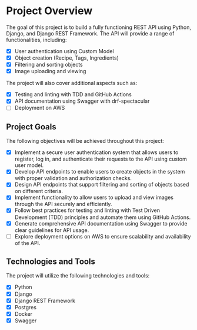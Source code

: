 # Project Overview

The goal of this project is to build a fully functioning REST API using Python, Django, and Django REST Framework. The API will provide a range of functionalities, including:

- [x] User authentication using Custom Model
- [x] Object creation (Recipe, Tags, Ingredients)
- [x] Filtering and sorting objects
- [x] Image uploading and viewing

The project will also cover additional aspects such as:

- [x] Testing and linting with TDD and GitHub Actions
- [x] API documentation using Swagger with drf-spectacular
- [ ] Deployment on AWS

## Project Goals

The following objectives will be achieved throughout this project:

- [x] Implement a secure user authentication system that allows users to register, log in, and authenticate their requests to the API using custom user model.
- [x] Develop API endpoints to enable users to create objects in the system with proper validation and authorization checks.
- [x] Design API endpoints that support filtering and sorting of objects based on different criteria.
- [x] Implement functionality to allow users to upload and view images through the API securely and efficiently.
- [x] Follow best practices for testing and linting with Test Driven Development (TDD) principles and automate them using GitHub Actions.
- [x] Generate comprehensive API documentation using Swagger to provide clear guidelines for API usage.
- [ ] Explore deployment options on AWS to ensure scalability and availability of the API.

## Technologies and Tools

The project will utilize the following technologies and tools:

- [x] Python
- [x] Django
- [x] Django REST Framework
- [x] Postgres
- [x] Docker
- [x] Swagger
